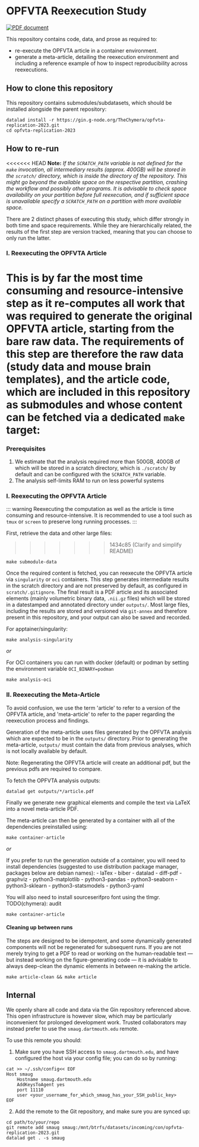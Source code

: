 # OPFVTA Reexecution Study
[![PDF document](https://badgen.net/badge/PDF/manual%20record/yellow)](https://articles.chymera.eu/fraaef.pdf)

This repository contains code, data, and prose as required to:
* re-execute the OPFVTA article in a container environment.
* generate a meta-article, detailing the reexecution environment and including a reference example of how to inspect reproducibility across reexecutions.

## How to clone this repository

This repository contains submodules/subdatasets, which should be installed alongside the parent repository:

```console
datalad install -r https://gin.g-node.org/TheChymera/opfvta-replication-2023.git
cd opfvta-replication-2023
```


## How to re-run

<<<<<<< HEAD
**Note:** *If the `SCRATCH_PATH` variable is not defined for the `make` invocation, all intermediary results (approx. 400GB) will be stored in the `scratch/` directory, which is inside the directory of the repository.
This might go beyond the available space on the respective partition, crashing the workflow and possibly other programs.
It is advisable to check space availability on your partition before full reexecution, and if sufficient space is unavailable specify a `SCRATCH_PATH` on a partition with more available space.*

There are 2 distinct phases of executing this study, which differ strongly in both time and space requirements.
While they are hierarchically related, the results of the first step are version tracked, meaning that you can choose to only run the latter.

### I. Reexecuting the OPFVTA Article

This is by far the most time consuming and resource-intensive step as it re-computes all work that was required to generate the original OPFVTA article, starting from the bare raw data.
The requirements of this step are therefore the raw data (study data and mouse brain templates), and the article code, which are included in this repository as submodules and whose content can be fetched via a dedicated `make` target:
=======
### Prerequisites

1. We estimate that the analysis required more than 500GB, 400GB of which will be stored in a scratch directory, which is `./scratch/` by default and can be configured with the `SCRATCH_PATH` variable.
1. The analysis self-limits RAM to run on less powerful systems

### I. Reexecuting the OPFVTA Article

::: warning
Reexecuting the computation as well as the article is time consuming and resource-intensive.
It is recommended to use a tool such as `tmux` or `screen` to preserve
long running processes.
:::


First, retrieve the data and other large files:
>>>>>>> 1434c85 (Clarify and simplify README)

```console
make submodule-data
```

Once the required content is fetched, you can reexecute the OPFVTA article via `singularity` or `oci` containers.
This step generates intermediate results in the scratch directory and are not preserved by default, as configured in `scratch/.gitignore`.
The final result is a PDF article and its associated elements (mainly volumetric binary data, `.nii.gz` files) which will be stored in a datestamped and annotated directory under `outputs/`.
Most large files, including the results are stored and versioned via `git-annex` and therefore present in this repository, and your output can also be saved and recorded.

For apptainer/singularity:

```console
make analysis-singularity
```
_or_

For OCI containers you can run with docker (default) or podman by setting the environment variable `OCI_BINARY=podman`

```console
make analysis-oci
```


### II. Reexecuting the Meta-Article

To avoid confusion, we use the term 'article' to refer to a version of the OPFVTA article, and 'meta-article' to refer to the paper regarding the reexecution process and findings.

Generation of the meta-article uses files generated by the OPFVTA analysis which are expected to be in the `outputs/` directory.
Prior to generating the meta-article, `outputs/` must contain the data from previous analyses, which is not locally available by default.

Note: Regenerating the OPFVTA article will create an additional pdf, but the previous pdfs are required to compare.

To fetch the OPFVTA analysis outputs:

```console
datalad get outputs/*/article.pdf
```

Finally we generate new graphical elements and compile the text via LaTeX into a novel meta-article PDF.

The meta-article can then be generated by a container with all of the dependencies preinstalled using:

```console
make container-article
```

_or_

If you prefer to run the generation outside of a container, you will need to install dependencies (suggested to use distribution package manager, packages below are debian names):
	- laTex
	- biber
	- datalad
	- diff-pdf
	- graphviz
	- python3-matplotlib
	- python3-pandas
	- python3-seaborn
	- python3-sklearn
	- python3-statsmodels
	- python3-yaml

You will also need to install sourceserifpro font using the tlmgr.
TODO(chymera): audit

```console
make container-article
```

#### Cleaning up between runs

The steps are designed to be idempotent, and some dynamically generated components will not be regenerated for subsequent runs.
If you are not merely trying to get a PDF to read or working on the human-readable text — but instead working on the figure-generating code — it is advisable to always deep-clean the dynamic elements in between re-making the article.

```console
make article-clean && make article
```

## Internal

We openly share all code and data via the Gin repository referenced above.
This open infrastructure is however slow, which may be particularly inconvenient for prolonged development work.
Trusted collaborators may instead prefer to use the `smaug.dartmouth.edu` remote.

To use this remote you should:

1. Make sure you have SSH access to `smaug.dartmouth.edu`, and have configured the host via your config file; you can do so by running:

```console
cat >> ~/.ssh/config<< EOF
Host smaug
	Hostname smaug.dartmouth.edu
	AddKeysToAgent yes
	port 11110
	user <your_username_for_which_smaug_has_your_SSH_public_key>
EOF
```

2. Add the remote to the Git repository, and make sure you are synced up:

```console
cd path/to/your/repo
git remote add smaug smaug:/mnt/btrfs/datasets/incoming/con/opfvta-replication-2023.git
datalad get . -s smaug
```

